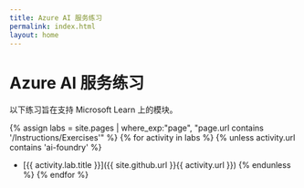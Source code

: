 ```yaml
---
title: Azure AI 服务练习
permalink: index.html
layout: home
---
```


# Azure AI 服务练习

以下练习旨在支持 Microsoft Learn 上的模块。


{% assign labs = site.pages | where_exp:"page", "page.url contains '/Instructions/Exercises'" %} {% for activity in labs  %} {% unless activity.url contains 'ai-foundry' %}
- [{{ activity.lab.title }}]({{ site.github.url }}{{ activity.url }}) {% endunless %} {% endfor %}
